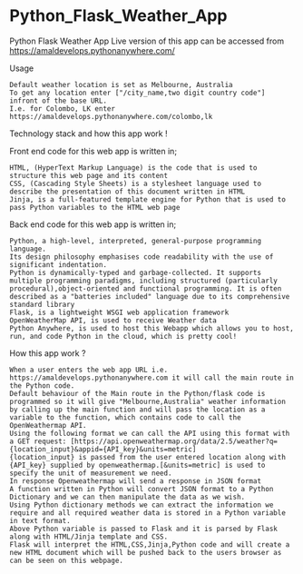 # Python_Flask_Weather_App
 Python Flask Weather App
Live version of this app can be accessed from https://amaldevelops.pythonanywhere.com/


Usage

    Default weather location is set as Melbourne, Australia
    To get any location enter ["/city_name,two digit country code"] infront of the base URL.
    I.e. for Colombo, LK enter https://amaldevelops.pythonanywhere.com/colombo,lk

Technology stack and how this app work !

Front end code for this web app is written in;

    HTML, (HyperText Markup Language) is the code that is used to structure this web page and its content
    CSS, (Cascading Style Sheets) is a stylesheet language used to describe the presentation of this document written in HTML
    Jinja, is a full-featured template engine for Python that is used to pass Python variables to the HTML web page

Back end code for this web app is written in;

    Python, a high-level, interpreted, general-purpose programming language.
    Its design philosophy emphasises code readability with the use of significant indentation.
    Python is dynamically-typed and garbage-collected. It supports multiple programming paradigms, including structured (particularly procedural),object-oriented and functional programming. It is often described as a "batteries included" language due to its comprehensive standard library
    Flask, is a lightweight WSGI web application framework
    OpenWeatherMap API, is used to receive Weather data
    Python Anywhere, is used to host this Webapp which allows you to host, run, and code Python in the cloud, which is pretty cool!

How this app work ?

    When a user enters the web app URL i.e. https://amaldevelops.pythonanywhere.com it will call the main route in the Python code.
    Default behaviour of the Main route in the Python/flask code is programmed so it will give "Melbourne,Australia" weather information by calling up the main function and will pass the location as a variable to the function, which contains code to call the OpenWeathermap API.
    Using the following format we can call the API using this format with a GET request: [https://api.openweathermap.org/data/2.5/weather?q={location_input}&appid={API_key}&units=metric]
    {location_input} is passed from the user entered location along with {API_key} supplied by openweathermap.[&units=metric] is used to specify the unit of measurement we need.
    In response Openweathermap will send a response in JSON format
    A function written in Python will convert JSON format to a Python Dictionary and we can then manipulate the data as we wish.
    Using Python dictionary methods we can extract the information we require and all required weather data is stored in a Python variable in text format.
    Above Python variable is passed to Flask and it is parsed by Flask along with HTML/Jinja template and CSS.
    Flask will interpret the HTML,CSS,Jinja,Python code and will create a new HTML document which will be pushed back to the users browser as can be seen on this webpage.

